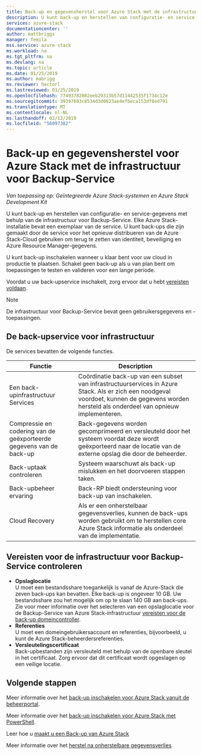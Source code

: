 ```yaml
---
title: Back-up en gegevensherstel voor Azure Stack met de infrastructuur voor Backup-Service | Microsoft Docs
description: U kunt back-up en herstellen van configuratie- en service-gegevens met behulp van de infrastructuur voor Backup-Service.
services: azure-stack
documentationcenter: ''
author: mattbriggs
manager: femila
mss.service: azure-stack
ms.workload: na
ms.tgt_pltfrm: na
ms.devlang: na
ms.topic: article
ms.date: 01/25/2019
ms.author: mabrigg
ms.reviewer: hectorl
ms.lastreviewed: 01/25/2019
ms.openlocfilehash: 77493782802eeb29313b57d11442535f1734c12e
ms.sourcegitcommit: 39397603c8534d3d0623ae4efbeca153df8ed791
ms.translationtype: MT
ms.contentlocale: nl-NL
ms.lasthandoff: 02/12/2019
ms.locfileid: "56097382"
---
```

# <a name="backup-and-data-recovery-for-azure-stack-with-the-infrastructure-backup-service"></a>Back-up en gegevensherstel voor Azure Stack met de infrastructuur voor Backup-Service

*Van toepassing op: Geïntegreerde Azure Stack-systemen en Azure Stack Development Kit*

U kunt back-up en herstellen van configuratie- en service-gegevens met behulp van de infrastructuur voor Backup-Service. Elke Azure Stack-installatie bevat een exemplaar van de service. U kunt back-ups die zijn gemaakt door de service voor het opnieuw distribueren van de Azure Stack-Cloud gebruiken om terug te zetten van identiteit, beveiliging en Azure Resource Manager-gegevens.

U kunt back-up inschakelen wanneer u klaar bent voor uw cloud in productie te plaatsen. Schakel geen back-up als u van plan bent om toepassingen te testen en valideren voor een lange periode.

Voordat u uw back-upservice inschakelt, zorg ervoor dat u hebt [vereisten voldaan](#verify-requirements-for-the-infrastructure-backup-service).

> [!Note]  
> De infrastructuur voor Backup-Service bevat geen gebruikersgegevens en -toepassingen. <!-- See the following articles for instructions on backing up and restore [App Services](https://aka.ms/azure-stack-app-service), [SQL](https://aka.ms/azure-stack-ms-sql), and [MySQL](https://aka.ms/azure-stack-mysql) resource providers and associated user data. -->

## <a name="the-infrastructure-backup-service"></a>De back-upservice voor infrastructuur

De services bevatten de volgende functies.

| Functie                                            | Description                                                                                                                                                |
|----------------------------------------------------|------------------------------------------------------------------------------------------------------------------------------------------------------------|
| Een back-upinfrastructuur Services                     | Coördinatie back-up van een subset van infrastructuurservices in Azure Stack. Als er zich een noodgeval voordoet, kunnen de gegevens worden hersteld als onderdeel van opnieuw implementeren. |
| Compressie en codering van de geëxporteerde gegevens van de back-up | Back-gegevens worden gecomprimeerd en versleuteld door het systeem voordat deze wordt geëxporteerd naar de locatie van de externe opslag die door de beheerder.                |
| Back-uptaak controleren                              | Systeem waarschuwt als back-up mislukken en het doorvoeren stappen taken.                                                                                                |
| Back-upbeheer ervaring                       | Back-RP biedt ondersteuning voor back-up van inschakelen.                                                                                                                         |
| Cloud Recovery                                     | Als er een onherstelbaar gegevensverlies, kunnen de back-ups worden gebruikt om te herstellen core Azure Stack informatie als onderdeel van de implementatie.                                 |

## <a name="verify-requirements-for-the-infrastructure-backup-service"></a>Vereisten voor de infrastructuur voor Backup-Service controleren

- **Opslaglocatie**  
  U moet een bestandsshare toegankelijk is vanaf de Azure-Stack die zeven back-ups kan bevatten. Elke back-up is ongeveer 10 GB. Uw bestandsshare zou het mogelijk om op te slaan 140 GB aan back-ups. Zie voor meer informatie over het selecteren van een opslaglocatie voor de Backup-Service van Azure Stack-infrastructuur [vereisten voor de back-up domeincontroller](azure-stack-backup-reference.md#backup-controller-requirements).
- **Referenties**  
  U moet een domeingebruikersaccount en referenties, bijvoorbeeld, u kunt de Azure Stack-beheerdersreferenties.
- **Versleutelingscertificaat**  
  Back-upbestanden zijn versleuteld met behulp van de openbare sleutel in het certificaat. Zorg ervoor dat dit certificaat wordt opgeslagen op een veilige locatie. 


## <a name="next-steps"></a>Volgende stappen

Meer informatie over het [back-up inschakelen voor Azure Stack vanuit de beheerportal](azure-stack-backup-enable-backup-console.md).

Meer informatie over het [back-up inschakelen voor Azure Stack met PowerShell](azure-stack-backup-enable-backup-powershell.md).

Leer hoe u [maakt u een Back-up van Azure Stack](azure-stack-backup-back-up-azure-stack.md )

Meer informatie over het [herstel na onherstelbare gegevensverlies](azure-stack-backup-recover-data.md)
